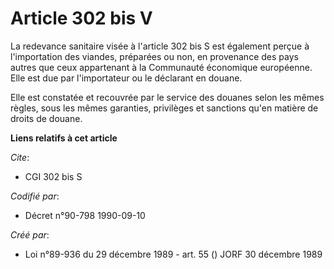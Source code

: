 # Article 302 bis V

La redevance sanitaire visée à l'article 302 bis S est également perçue à l'importation des viandes, préparées ou non, en
provenance des pays autres que ceux appartenant à la Communauté économique européenne. Elle est due par l'importateur ou le
déclarant en douane.

Elle est constatée et recouvrée par le service des douanes selon les mêmes règles, sous les mêmes garanties, privilèges et
sanctions qu'en matière de droits de douane.

**Liens relatifs à cet article**

_Cite_:

  - CGI 302 bis S

_Codifié par_:

  - Décret n°90-798 1990-09-10

_Créé par_:

  - Loi n°89-936 du 29 décembre 1989 - art. 55 () JORF 30 décembre 1989
